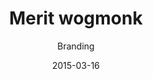 ---
hero_blocks:
  - _bookshop_name: sections/hero
    heading: Événements
    subheading: 
    image: /images/header/portfolio-folding-img.jpg
heading: Notre Événement
category: category-3
image: /images/portfolio/portfolio-img3.jpg
image_alt: Portfolio
date: '2015-03-16'
title: Merit wogmonk
subtitle: Branding
client: Mamur Beta
services: Branding, Marketing
price: 18$
url: 'events-3'
button: Détails
details_url: 'test'
seo_options:
  description: Portfolio 3, Merit wogmonk
  featured_image:
  og_type: article
  canonical_link:
---